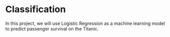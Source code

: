 # Classification
In this project, we will use Logistic Regression as  a machine learning model to predict passenger survival on the Titanic.
